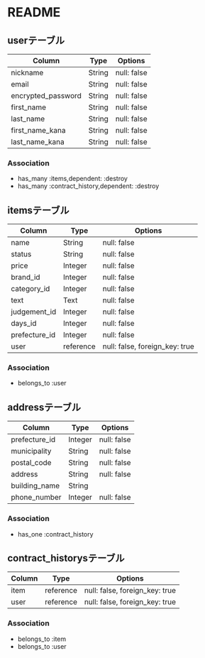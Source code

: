 # README



## userテーブル
|Column             |Type  |Options    |
|-------------------|------|-----------|
|nickname           |String|null: false|
|email              |String|null: false|
|encrypted_password |String|null: false|
|first_name         |String|null: false|
|last_name          |String|null: false|
|first_name_kana    |String|null: false|
|last_name_kana     |String|null: false|


### Association
- has_many :items,dependent: :destroy
- has_many :contract_history,dependent: :destroy


## itemsテーブル

|Column         |Type     |Options                           |
|---------------|---------|----------------------------------|
|name           |String   |null: false                       |
|status         |String   |null: false                       |
|price          |Integer  |null: false                       |
|brand_id       |Integer  |null: false                       |
|category_id    |Integer  |null: false                       |
|text           |Text     |null: false                       |
|judgement_id   |Integer  |null: false                       |
|days_id        |Integer  |null: false                       |
|prefecture_id  |Integer  |null: false                       |
|user           |reference|null: false, foreign_key: true    |

### Association
- belongs_to :user



## addressテーブル

|Column          |Type     |Options                           |
|----------------|---------|----------------------------------|
|prefecture_id   |Integer  |null: false                       |
|municipality    |String   |null: false                       |
|postal_code     |String   |null: false                       |
|address         |String   |null: false                       |
|building_name   |String   |                                  |
|phone_number    |Integer  |null: false                       |

### Association
- has_one :contract_history



## contract_historysテーブル

|Column   |Type     |Options                           |
|---------|---------|----------------------------------|
|item     |reference|null: false, foreign_key: true    |
|user     |reference|null: false, foreign_key: true    |

### Association
- belongs_to :item
- belongs_to :user


